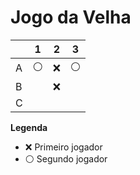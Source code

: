 # Jogo da Velha

|   | 1 | 2 | 3 |
|---|---|---|---|
| A |⚪   |❌  |⚪   |
| B |   |❌   |   |
| C |   |   |   |

**Legenda**

- ❌ Primeiro jogador 
- ⚪ Segundo jogador



